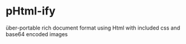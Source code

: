 pHtml-ify
=========

über-portable rich document format using Html with included css and base64 encoded images
